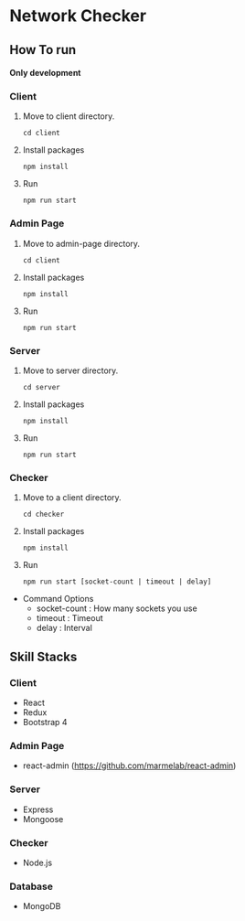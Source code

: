 # Network Checker

## How To run

#### Only development

### Client

1. Move to client directory.
    ```
    cd client
    ```
2. Install packages
    ```
    npm install
    ```
3. Run
    ```
    npm run start
    ```

### Admin Page

1. Move to admin-page directory.
    ```
    cd client
    ```
2. Install packages
    ```
    npm install
    ```
3. Run
    ```
    npm run start
    ```

### Server

1. Move to server directory.
    ```
    cd server
    ```
2. Install packages
    ```
    npm install
    ```
3. Run
    ```
    npm run start
    ```

### Checker

1. Move to a client directory.
    ```
    cd checker
    ```
2. Install packages
    ```
    npm install
    ```
3. Run
    ```
    npm run start [socket-count | timeout | delay]
    ```

* Command Options
    - socket-count : How many sockets you use
    - timeout : Timeout
    - delay : Interval

## Skill Stacks

### Client

- React
- Redux
- Bootstrap 4

### Admin Page

- react-admin (https://github.com/marmelab/react-admin)

### Server

- Express
- Mongoose

### Checker

- Node.js

### Database

- MongoDB